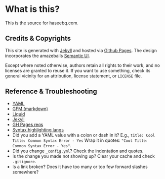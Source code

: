 # What is this?

This is the source for haseebq.com.

## Credits & Copyrights

This site is generated with [Jekyll](http://jekyllrb.com/) and hosted via [Github Pages](https://pages.github.com/). The design incorporates the amazeballs [Semantic UI](https://semantic-ui.com/).

Except where noted otherwise, authors retain all rights to their work, and no licenses are granted to reuse it. If you want to use something, check its general vicinity for an attribution, license statement, or `LICENSE` file.

## Reference & Troubleshooting
- [YAML](http://idratherbewriting.com/documentation-theme-jekyll/mydoc_yaml_tutorial)
- [GFM (markdown)](https://help.github.com/articles/basic-writing-and-formatting-syntax/)
- [Liquid](https://shopify.github.io/liquid/)
- [Jekyll](https://www.webpagefx.com/tools/emoji-cheat-sheet/)
- [GH Pages reqs](https://pages.github.com/versions/)
- [Syntax highlighting langs](https://github.com/jneen/rouge/wiki/List-of-supported-languages-and-lexers)
- Did you add a YAML value with a colon or dash in it? E.g., `title: Cool Title: Common Syntax Error - Yes` Wrap it in quotes: `"Cool Title: Common Syntax Error - Yes"`.
- Did you change `_config.yml`? Check the indentation and quotes.
- Is the change you made not showing up? Clear your cache and check `.gitignore`.
- Is a link broken? Does it have too many or too few forward slashes somewhere?
